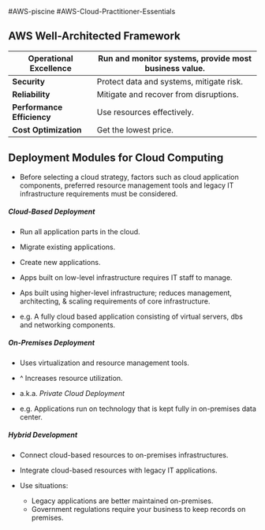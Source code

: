 #AWS-piscine #AWS-Cloud-Practitioner-Essentials
## AWS Well-Architected Framework

| **Operational Excellence** | Run and monitor systems, provide most business value. |
|--|--|
| **Security** | Protect data and systems, mitigate risk. |
| **Reliability** | Mitigate and recover from disruptions. |
| **Performance Efficiency** | Use resources effectively. |
| **Cost Optimization** | Get the lowest price. |
## Deployment Modules for Cloud Computing
- Before selecting a cloud strategy, factors such as cloud application components, preferred resource management tools and legacy IT infrastructure requirements must be considered.
##### Cloud-Based Deployment
- Run all application parts in the cloud.
- Migrate existing applications.
- Create new applications.

- Apps built on low-level infrastructure requires IT staff to manage.
- Aps built using higher-level infrastructure; reduces management, architecting, & scaling requirements of core infrastructure.
- e.g. A fully cloud based application consisting of virtual servers, dbs and networking components.

##### On-Premises Deployment
- Uses virtualization and resource management tools.
- ^ Increases resource utilization.

- a.k.a. *Private Cloud Deployment*
- e.g. Applications run on technology that is kept fully in on-premises data center.

##### Hybrid Development
- Connect cloud-based resources to on-premises infrastructures.
- Integrate cloud-based resources with legacy IT applications.

- Use situations:
	-  Legacy applications are better maintained on-premises.
	- Government regulations require your business to keep records on premises.


